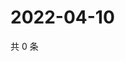# 2022-04-10

共 0 条

<!-- BEGIN WEIBO -->
<!-- 最后更新时间 Sun Apr 10 2022 17:14:28 GMT+0800 (China Standard Time) -->

<!-- END WEIBO -->
